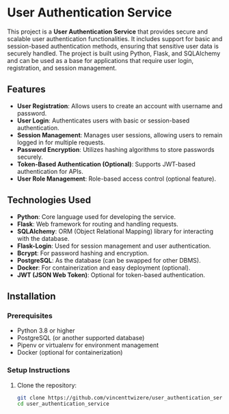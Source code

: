 # User Authentication Service

This project is a **User Authentication Service** that provides secure and scalable user authentication functionalities. It includes support for basic and session-based authentication methods, ensuring that sensitive user data is securely handled. The project is built using Python, Flask, and SQLAlchemy and can be used as a base for applications that require user login, registration, and session management.

## Features

- **User Registration**: Allows users to create an account with username and password.
- **User Login**: Authenticates users with basic or session-based authentication.
- **Session Management**: Manages user sessions, allowing users to remain logged in for multiple requests.
- **Password Encryption**: Utilizes hashing algorithms to store passwords securely.
- **Token-Based Authentication (Optional)**: Supports JWT-based authentication for APIs.
- **User Role Management**: Role-based access control (optional feature).

## Technologies Used

- **Python**: Core language used for developing the service.
- **Flask**: Web framework for routing and handling requests.
- **SQLAlchemy**: ORM (Object Relational Mapping) library for interacting with the database.
- **Flask-Login**: Used for session management and user authentication.
- **Bcrypt**: For password hashing and encryption.
- **PostgreSQL**: As the database (can be swapped for other DBMS).
- **Docker**: For containerization and easy deployment (optional).
- **JWT (JSON Web Token)**: Optional for token-based authentication.

## Installation

### Prerequisites

- Python 3.8 or higher
- PostgreSQL (or another supported database)
- Pipenv or virtualenv for environment management
- Docker (optional for containerization)

### Setup Instructions

1. Clone the repository:
   ```bash
   git clone https://github.com/vincenttwizere/user_authentication_service.git
   cd user_authentication_service
